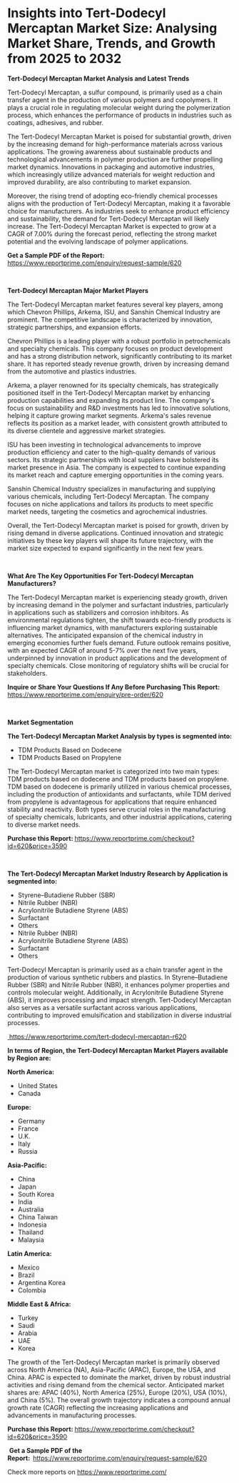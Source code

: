 <p><h1>Insights into Tert-Dodecyl Mercaptan Market Size: Analysing Market Share, Trends, and Growth from 2025 to 2032</h1></p><p><strong>Tert-Dodecyl Mercaptan Market Analysis and Latest Trends</strong></p>
<p><p>Tert-Dodecyl Mercaptan, a sulfur compound, is primarily used as a chain transfer agent in the production of various polymers and copolymers. It plays a crucial role in regulating molecular weight during the polymerization process, which enhances the performance of products in industries such as coatings, adhesives, and rubber.</p><p>The Tert-Dodecyl Mercaptan Market is poised for substantial growth, driven by the increasing demand for high-performance materials across various applications. The growing awareness about sustainable products and technological advancements in polymer production are further propelling market dynamics. Innovations in packaging and automotive industries, which increasingly utilize advanced materials for weight reduction and improved durability, are also contributing to market expansion.</p><p>Moreover, the rising trend of adopting eco-friendly chemical processes aligns with the production of Tert-Dodecyl Mercaptan, making it a favorable choice for manufacturers. As industries seek to enhance product efficiency and sustainability, the demand for Tert-Dodecyl Mercaptan will likely increase. The Tert-Dodecyl Mercaptan Market is expected to grow at a CAGR of 7.00% during the forecast period, reflecting the strong market potential and the evolving landscape of polymer applications.</p></p>
<p><strong>Get a Sample PDF of the Report:&nbsp;</strong> <a href="https://www.reportprime.com/enquiry/request-sample/620?utm_campaign=3180&utm_medium=2&utm_source=Github&utm_content=ia&utm_term=18032025&utm_id=tert-dodecyl-mercaptan">https://www.reportprime.com/enquiry/request-sample/620</a></p>
<p>&nbsp;</p>
<p><strong>Tert-Dodecyl Mercaptan Major Market Players</strong></p>
<p><p>The Tert-Dodecyl Mercaptan market features several key players, among which Chevron Phillips, Arkema, ISU, and Sanshin Chemical Industry are prominent. The competitive landscape is characterized by innovation, strategic partnerships, and expansion efforts.</p><p>Chevron Phillips is a leading player with a robust portfolio in petrochemicals and specialty chemicals. This company focuses on product development and has a strong distribution network, significantly contributing to its market share. It has reported steady revenue growth, driven by increasing demand from the automotive and plastics industries.</p><p>Arkema, a player renowned for its specialty chemicals, has strategically positioned itself in the Tert-Dodecyl Mercaptan market by enhancing production capabilities and expanding its product line. The company's focus on sustainability and R&D investments has led to innovative solutions, helping it capture growing market segments. Arkema's sales revenue reflects its position as a market leader, with consistent growth attributed to its diverse clientele and aggressive market strategies.</p><p>ISU has been investing in technological advancements to improve production efficiency and cater to the high-quality demands of various sectors. Its strategic partnerships with local suppliers have bolstered its market presence in Asia. The company is expected to continue expanding its market reach and capture emerging opportunities in the coming years.</p><p>Sanshin Chemical Industry specializes in manufacturing and supplying various chemicals, including Tert-Dodecyl Mercaptan. The company focuses on niche applications and tailors its products to meet specific market needs, targeting the cosmetics and agrochemical industries.</p><p>Overall, the Tert-Dodecyl Mercaptan market is poised for growth, driven by rising demand in diverse applications. Continued innovation and strategic initiatives by these key players will shape its future trajectory, with the market size expected to expand significantly in the next few years.</p></p>
<p>&nbsp;</p>
<p><strong>What Are The Key Opportunities For Tert-Dodecyl Mercaptan Manufacturers?</strong></p>
<p><p>The Tert-Dodecyl Mercaptan market is experiencing steady growth, driven by increasing demand in the polymer and surfactant industries, particularly in applications such as stabilizers and corrosion inhibitors. As environmental regulations tighten, the shift towards eco-friendly products is influencing market dynamics, with manufacturers exploring sustainable alternatives. The anticipated expansion of the chemical industry in emerging economies further fuels demand. Future outlook remains positive, with an expected CAGR of around 5-7% over the next five years, underpinned by innovation in product applications and the development of specialty chemicals. Close monitoring of regulatory shifts will be crucial for stakeholders.</p></p>
<p><strong>Inquire or Share Your Questions If Any Before Purchasing This Report:</strong> <a href="https://www.reportprime.com/enquiry/pre-order/620?utm_campaign=3180&utm_medium=2&utm_source=Github&utm_content=ia&utm_term=18032025&utm_id=tert-dodecyl-mercaptan">https://www.reportprime.com/enquiry/pre-order/620</a></p>
<p>&nbsp;</p>
<p><strong>Market Segmentation</strong></p>
<p><strong>The Tert-Dodecyl Mercaptan Market Analysis by types is segmented into:</strong></p>
<p><ul><li>TDM Products Based on Dodecene</li><li>TDM Products Based on Propylene</li></ul></p>
<p><p>The Tert-Dodecyl Mercaptan market is categorized into two main types: TDM products based on dodecene and TDM products based on propylene. TDM based on dodecene is primarily utilized in various chemical processes, including the production of antioxidants and surfactants, while TDM derived from propylene is advantageous for applications that require enhanced stability and reactivity. Both types serve crucial roles in the manufacturing of specialty chemicals, lubricants, and other industrial applications, catering to diverse market needs.</p></p>
<p><strong>Purchase this Report:&nbsp;</strong><a href="https://www.reportprime.com/checkout?id=620&price=3590&utm_campaign=3180&utm_medium=2&utm_source=Github&utm_content=ia&utm_term=18032025&utm_id=tert-dodecyl-mercaptan">https://www.reportprime.com/checkout?id=620&price=3590</a></p>
<p>&nbsp;</p>
<p><strong>The Tert-Dodecyl Mercaptan Market Industry Research by Application is segmented into:</strong></p>
<p><ul><li>Styrene–Butadiene Rubber (SBR)</li><li>Nitrile Rubber (NBR)</li><li>Acrylonitrile Butadiene Styrene (ABS)</li><li>Surfactant</li><li>Others</li><li>Nitrile Rubber (NBR)</li><li>Acrylonitrile Butadiene Styrene (ABS)</li><li>Surfactant</li><li>Others</li></ul></p>
<p><p>Tert-Dodecyl Mercaptan is primarily used as a chain transfer agent in the production of various synthetic rubbers and plastics. In Styrene–Butadiene Rubber (SBR) and Nitrile Rubber (NBR), it enhances polymer properties and controls molecular weight. Additionally, in Acrylonitrile Butadiene Styrene (ABS), it improves processing and impact strength. Tert-Dodecyl Mercaptan also serves as a versatile surfactant across various applications, contributing to improved emulsification and stabilization in diverse industrial processes.</p></p>
<p><a href="https://www.reportprime.com/tert-dodecyl-mercaptan-r620?utm_campaign=3180&utm_medium=2&utm_source=Github&utm_content=ia&utm_term=18032025&utm_id=tert-dodecyl-mercaptan">&nbsp;https://www.reportprime.com/tert-dodecyl-mercaptan-r620</a></p>
<p><strong>In terms of Region, the Tert-Dodecyl Mercaptan Market Players available by Region are:</strong></p>
<p>
    <p> <strong> North America: </strong>
        <ul>
            <li>United States</li>
            <li>Canada</li>
        </ul>
        </p> 
    <p> <strong> Europe: </strong>
        <ul>
            <li>Germany</li>
            <li>France</li>
            <li>U.K.</li>
            <li>Italy</li>
            <li>Russia</li>
        </ul>
        </p> 
    <p> <strong> Asia-Pacific: </strong>
        <ul>
            <li>China</li>
            <li>Japan</li>
            <li>South Korea</li>
            <li>India</li>
            <li>Australia</li>
            <li>China Taiwan</li>
            <li>Indonesia</li>
            <li>Thailand</li>
            <li>Malaysia</li>
        </ul>
        </p> 
    <p> <strong> Latin America: </strong>
        <ul>
            <li>Mexico</li>
            <li>Brazil</li>
            <li>Argentina Korea</li>
            <li>Colombia</li>
        </ul>
        </p> 
    <p> <strong> Middle East & Africa: </strong>
        <ul>
            <li>Turkey</li>
            <li>Saudi</li>
            <li>Arabia</li>
            <li>UAE</li>
            <li>Korea</li>
        </ul>
    </p>
    </p>
<p><p>The growth of the Tert-Dodecyl Mercaptan market is primarily observed across North America (NA), Asia-Pacific (APAC), Europe, the USA, and China. APAC is expected to dominate the market, driven by robust industrial activities and rising demand from the chemical sector. Anticipated market shares are: APAC (40%), North America (25%), Europe (20%), USA (10%), and China (5%). The overall growth trajectory indicates a compound annual growth rate (CAGR) reflecting the increasing applications and advancements in manufacturing processes.</p></p>
<p><strong>Purchase this Report: </strong><a href="https://www.reportprime.com/checkout?id=620&price=3590&utm_campaign=3180&utm_medium=2&utm_source=Github&utm_content=ia&utm_term=18032025&utm_id=tert-dodecyl-mercaptan">https://www.reportprime.com/checkout?id=620&price=3590</a></p>
<p>&nbsp;<strong>Get a Sample PDF of the Report:&nbsp;&nbsp;</strong><a href="https://www.reportprime.com/enquiry/request-sample/620?utm_campaign=3180&utm_medium=2&utm_source=Github&utm_content=ia&utm_term=18032025&utm_id=tert-dodecyl-mercaptan">https://www.reportprime.com/enquiry/request-sample/620</a></p>
<p><strong></strong></p>
<p>Check more reports on <a href="https://www.reportprime.com/?utm_campaign=3180&utm_medium=2&utm_source=Github&utm_content=ia&utm_term=18032025&utm_id=tert-dodecyl-mercaptan">https://www.reportprime.com/</a></p>